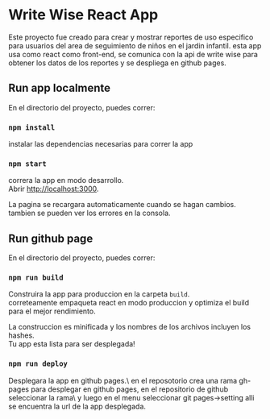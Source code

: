 # Write Wise React App

Este proyecto fue creado para crear y mostrar reportes de uso especifico para usuarios 
del area de seguimiento de niños en el jardin infantil. esta app usa como react como front-end, se comunica con la api de write wise para obtener los datos de los reportes y se despliega en github pages.

## Run app localmente
En el directorio del proyecto, puedes correr: 

### `npm install`
instalar las dependencias necesarias para correr la app

### `npm start`
correra la app en modo desarrollo.\
Abrir [http://localhost:3000](http://localhost:3000).

La pagina se recargara automaticamente cuando se hagan cambios.\
tambien se pueden ver los errores en la consola.

## Run github page

En el directorio del proyecto, puedes correr: 

### `npm run build`

Construira la app para produccion en la carpeta `build`.\
correteamente empaqueta react en modo produccion y optimiza el build para el mejor rendimiento.

La construccion es minificada y los nombres de los archivos incluyen los hashes.\
Tu app esta lista para ser desplegada!



### `npm run deploy` 

Desplegara la app en github pages.\ 
en el reposotorio crea una rama gh-pages para desplegar en github pages, en el repositorio de github seleccionar la rama\  y luego en el menu seleccionar git pages->setting alli se encuentra la url de la app desplegada.
